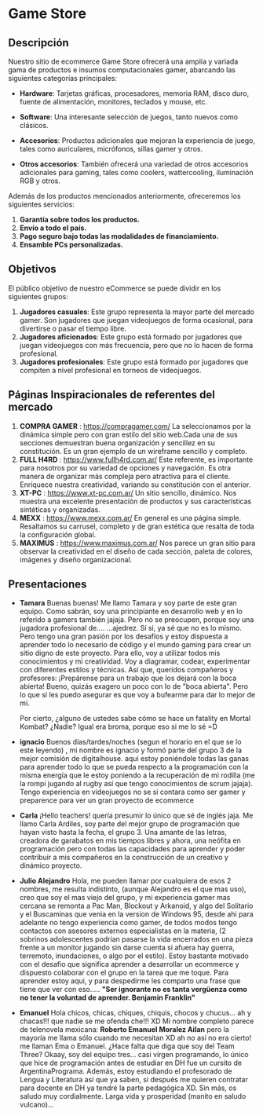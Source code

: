 # Game Store



## Descripción

Nuestro sitio de ecommerce Game Store ofrecerá una amplia y variada gama de productos e insumos computacionales gamer, abarcando las siguientes categorías principales:

- **Hardware**: Tarjetas gráficas, procesadores, memoria RAM, disco duro, fuente de alimentación, monitores, teclados y mouse, etc.

- **Software**: Una interesante selección de juegos, tanto nuevos como clásicos.

- **Accesorios**: Productos adicionales que mejoran la experiencia de juego, tales como auriculares, micrófonos, sillas gamer y otros.

- **Otros accesorios**: También ofrecerá una variedad de otros accesorios adicionales para gaming, tales como coolers, wattercooling, iluminación RGB y otros.

Además de los productos mencionados anteriormente, ofreceremos los siguientes servicios:

1. **Garantía sobre todos los productos.**
2. **Envío a todo el país.**
3. **Pago seguro bajo todas las modalidades de financiamiento.**
4. **Ensamble PCs personalizadas.**


## Objetivos
El público objetivo de nuestro eCommerce se puede dividir en los siguientes grupos:
1. **Jugadores casuales**: Este grupo representa la mayor parte del mercado gamer. Son jugadores que juegan videojuegos de forma ocasional, para divertirse o pasar el tiempo libre.
2. **Jugadores aficionados**: Este grupo está formado por jugadores que juegan videojuegos con más frecuencia, pero que no lo hacen de forma profesional.
3. **Jugadores profesionales**: Este grupo está formado por jugadores que compiten a nivel profesional en torneos de videojuegos.


## Páginas Inspiracionales de referentes del mercado
1. **COMPRA GAMER** : https://compragamer.com/
   La seleccionamos por la dinámica simple pero con gran estilo del sitio web.Cada una de sus secciones demuestran buena organización y sencillez en su constitución. Es un gran ejemplo de un wireframe sencillo y completo.
2. **FULL H4RD** : https://www.fullh4rd.com.ar/
   Este referente, es importante para nosotros por su variedad de opciones y navegación. Es otra manera de organizar más compleja pero atractiva para el cliente. Enriquece nuestra creatividad, variando su constitución con el anterior.
3. **XT-PC** :  https://www.xt-pc.com.ar/
   Un sitio sencillo, dinámico. Nos muestra una excelente presentación de productos y sus características sintéticas y organizadas. 
4. **MEXX** :  https://www.mexx.com.ar/
   En general es una página simple. Resaltamos su carrusel, completo y de gran estética que resalta de toda la configuración global.
3. **MAXIMUS** :  https://www.maximus.com.ar/
   Nos parece un gran sitio para observar la creatividad en el diseño de cada sección, paleta de colores, imágenes y diseño organizacional.


## Presentaciones 

- **Tamara**
Buenas buenas! Me llamo Tamara  y soy parte de este gran equipo. Como sabrán, soy una principiante en desarrollo web y en lo referido a gamers también jajaja. Pero no se preocupen, porque soy una jugadora profesional de….
...ajedrez.
Sí si, ya sé que no es lo mismo. Pero tengo una gran pasión por los desafíos y estoy dispuesta a aprender todo lo necesario de código y el mundo gaming para crear un sitio digno de este proyecto. Para ello, voy a utilizar todos mis conocimientos y mi creatividad. Voy a diagramar, codear, experimentar con diferentes estilos y técnicas.
Así que, queridos compañeros y profesores: ¡Prepárense para un trabajo que los dejará con la boca abierta!
Bueno, quizás exagero un poco con lo de "boca abierta".
Pero lo que sí les puedo asegurar es que voy a bufearme para dar lo mejor de mi.

   Por cierto, ¿alguno de ustedes sabe cómo se hace un fatality en Mortal Kombat?
   ¿Nadie?
   Igual era broma, porque eso si me lo sé =D

- **ignacio**
Buenos días/tardes/noches (segun el horario en el que se lo este leyendo) , mi nombre es ignacio y formó parte del grupo 3 de la mejor comisión de digitalhouse. aqui estoy poniéndole todas las ganas para aprender todo lo que se pueda respecto a la programación con la misma energía que le estoy poniendo a la recuperación de mi rodilla (me la rompí jugando al rugby así que tengo conocimientos de scrum jajaja).
Tengo experiencia en videojuegos no se si contara como ser  gamer y preparence para ver un gran proyecto de ecommerce

- **Carla**
¡Hello teachers! quería presumir lo único que sé de inglés jaja. Me llamo Carla Ardiles,  soy parte del mejor grupo de programación que hayan visto hasta la fecha, el grupo 3.  Una amante de las letras, creadora de garabatos en mis tiempos libres y ahora,  una neófita en programación pero con todas las capacidades  para aprender y poder contribuir a mis compañeros en la construcción de un creativo y dinámico proyecto.

- **Julio Alejandro**
Hola, me pueden llamar por cualquiera de esos 2 nombres, me resulta indistinto, (aunque Alejandro es el que mas uso), creo que soy el mas viejo del grupo, y mi experiencia gamer mas cercana se remonta a Pac Man, Blockout y Arkanoid, y algo del Solitario y el Buscaminas que venia en la version de Windows 95, desde ahi para adelante no tengo experiencia como gamer, de todos modos tengo contactos con asesores externos especialistas en la materia, (2 sobrinos adolescentes podrian pasarse la vida encerrados en una pieza frente a un monitor jugando sin darse cuenta si afuera hay guerra, terremoto, inundaciones, o algo por el estilo).
Estoy bastante motivado con el desafio que significa aprender a desarrollar un ecommerce y dispuesto colaborar con el grupo en la tarea que me toque.
Para aprender estoy aqui, y para despedirme les comparto una frase que tiene que ver con eso..... **"Ser ignorante no es tanta vergüenza como no tener la voluntad de aprender. Benjamin Franklin"**

- **Emanuel**
Hola chicos, chicas, chiques, chiquis, chocos y chucus... ah y chacas!!! que nadie se me ofenda che!!! XD
Mi nombre completo parece de telenovela mexicana: **Roberto Emanuel Moralez Ailan** pero la mayoría me llama sólo cuando me necesitan XD ah no así no era cierto! me llaman Ema o Emanuel. ¿Hace falta que diga que soy del Team Three? Okaay, soy del equipo tres... casi virgen programando, lo único que hice de programación antes de estudiar en DH fue un cursito de ArgentinaPrograma. Además,  estoy estudiando el profesorado de Lengua y Literatura así que ya saben, si después me quieren contratar para docente en DH ya tendré la parte pedagógica XD. Sin más, os saludo muy cordialmente. Larga vida y prosperidad (manito en saludo vulcano)...
